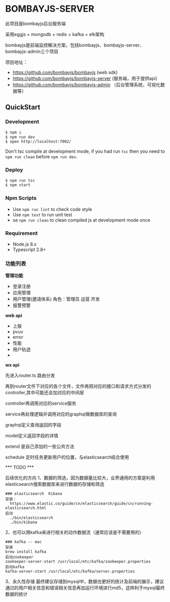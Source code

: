 # BOMBAYJS-SERVER

此项目是bombayjs后台服务端

采用eggjs + mongodb + redis + kafka + elk架构

bombayjs是前端监控解决方案，包括bombayjs、bombayjs-server、bombayjs-admin三个项目

项目地址：

* https://github.com/bombayjs/bombayjs (web sdk)
* https://github.com/bombayjs/bombayjs-server (服务端，用于提供api)
* https://github.com/bombayjs/bombayjs-admin （后台管理系统，可视化数据等）

## QuickStart

### Development

```bash
$ npm i
$ npm run dev
$ open http://localhost:7002/
```

Don't tsc compile at development mode, if you had run `tsc` then you need to `npm run clean` before `npm run dev`.

### Deploy

```bash
$ npm run tsc
$ npm start
```

### Npm Scripts

- Use `npm run lint` to check code style
- Use `npm test` to run unit test
- se `npm run clean` to clean compiled js at development mode once

### Requirement

- Node.js 8.x
- Typescript 2.8+

### 功能列表

**管理功能**

* 登录注册
* 应用管理
* 用户管理(邀请体系) 角色：管理员 运营 开发
* 报警预警


**web api**
* 上报
* pvuv
* error
* 性能
* 用户轨迹
* 


**wx api**


先进入router.ts 路由分发

再到router文件下对应的各个文件，文件再把对应的接口和请求方式分发的controller,其中可能还会加对应的中间层

controller再调用对应的service服务

service再处理逻辑并调用对应的graphql做数据库的查询

graphql定义查询返回的字段

model定义返回字段的详情

extend 是自己添加的一些公共方法

schedule 定时任务更新用户的位置，与elasticsearch结合使用


*** TODO ***

后续优化的方向
1、数据的筛选，因为数据量比较大，业界通用的方案是利用elasticsearch搜索数据库来进行数据的存储和筛选
```
### elasticsearch  Kibana
安装：
  https://www.elastic.co/guide/cn/elasticsearch/guide/cn/running-elasticsearch.html
启动 
  ./bin/elasticsearch
  ./bin/kibana
```

2、也可以用kafka来进行相关的动作数据流（通常应该是不需要用的）
```
### kafka -- mac
安装
brew install kafka
启动zookeeper
zookeeper-server-start /usr/local/etc/kafka/zookeeper.properties 
启动kafka
kafka-server-start /usr/local/etc/kafka/server.properties 
```

3、永久性存储
最终建议存储到mysql中，数据也更好的统计及前端的展示，建议通过的用户相关信息和错误相关信息再加运行环境进行md5，这样利于mysql最终数据的统计



